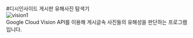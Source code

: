 #디시인사이드 게시판 유해사진 탐색기  
![vision1](https://user-images.githubusercontent.com/50689611/125200004-d79efe80-e2a3-11eb-8e7f-ef1f27876a4e.png)  
Google Cloud Vision API를 이용해 게시글속 사진들의 유해성을 판단하는 프로그램입니다.
